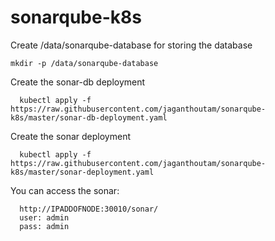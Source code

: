 # sonarqube-k8s

Create /data/sonarqube-database for storing the database

    mkdir -p /data/sonarqube-database
    
Create the sonar-db deployment
    
      kubectl apply -f https://raw.githubusercontent.com/jaganthoutam/sonarqube-k8s/master/sonar-db-deployment.yaml
      
 
Create the sonar deployment

      kubectl apply -f https://raw.githubusercontent.com/jaganthoutam/sonarqube-k8s/master/sonar-deployment.yaml
      
      
You can access the sonar:

      http://IPADDOFNODE:30010/sonar/
      user: admin
      pass: admin
      
